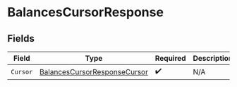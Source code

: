 # BalancesCursorResponse


## Fields

| Field                                                                               | Type                                                                                | Required                                                                            | Description                                                                         |
| ----------------------------------------------------------------------------------- | ----------------------------------------------------------------------------------- | ----------------------------------------------------------------------------------- | ----------------------------------------------------------------------------------- |
| `Cursor`                                                                            | [BalancesCursorResponseCursor](../../models/shared/balancescursorresponsecursor.md) | :heavy_check_mark:                                                                  | N/A                                                                                 |